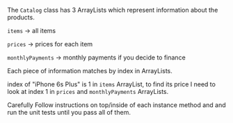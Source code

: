 The `Catalog` class has 3 ArrayLists which represent information about the products.

`items` -> all items

`prices` -> prices for each item

`monthlyPayments` -> monthly payments if you decide to finance

Each piece of information matches by index in ArrayLists.

index of "iPhone 6s Plus" is 1 in `items` ArrayList, to find its price I need to look at index 1 in `prices` and `monthlyPayments` ArrayLists.

Carefully Follow instructions on top/inside of each instance method and  and run the unit tests until you pass all of them.